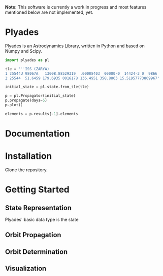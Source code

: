 **Note:** This software is currently a work in progress and most features mentioned below are not implemented, yet. 

Plyades
=======

Plyades is an Astrodynamics Library, written in Python and based on Numpy and Scipy.	

```python
import plyades as pl

tle = '''ISS (ZARYA)             
1 25544U 98067A   13008.88529319  .00008403  00000-0  14424-3 0  9866
2 25544  51.6459 179.6935 0016178 136.4951 358.8863 15.51957773809967'''

initial_state = pl.state.from_tle(tle)

p = pl.Propagator(initial_state)
p.propagate(days=5)
p.plot()

elements = p.results[-1].elements
```

# Documentation

# Installation
Clone the repository.

# Getting Started
## State Representation
Plyades' basic data type is the state


## Orbit Propagation


## Orbit Determination


## Visualization
